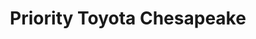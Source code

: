 ---
title: "Priority Toyota Chesapeake"
url: /chesapeake/priority-toyota-chesapeake/
shop: Autohaus
---